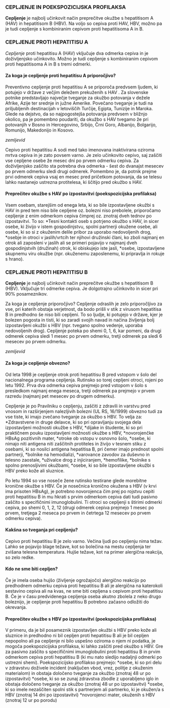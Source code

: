 ### CEPLJENJE IN POEKSPOZICIJSKA PROFILAKSA

**Cepljenje** je najbolj učinkovit način preprečitve okužbe s hepatitisom A (HAV) in hepatitisom B (HBV). Na voljo so cepiva proti HAV, HBV, možno pa je tudi cepljenje s kombiniranim cepivom proti hepatitisoma  A in B. 

### CEPLJENJE PROTI HEPATITISU A <div id="hep-a"></div>

*Cepljenje* proti hepatitisu A (HAV) vključuje dva odmerka cepiva in je doživljenjsko učinkovito. Možno je tudi cepljenje s kombiniranim cepivom proti hepatitisoma  A in B s tremi odmerki.  

#### Za koga je cepljenje proti hepatitisu A priporočjivo?
Preventivno cepljenje proti hepatitisu A se priporoča predvsem ljudem, ki potujejo v države z večjim deležem prekuženih s HAV . Za slovenske potnike predstavljajo največje tveganje za okužbo potovanja v dežele Afrike, Azije ter srednje in južne Amerike. Povečano tveganje je tudi na priljubljenih destinacijah v letoviščih Turčije, Egipta, Tunizije in Maroka. Glede na dejstvo, da so najpogostejša potovanja predvsem v bližnjo okolico, pa je pomembno poudariti, da okužbo s HAV tvegamo že pri potovanjih v Bosno in Hercegovino, Srbijo, Črni Goro, Albanijo, Bolgarijo, Romunijo, Makedonijo in Kosovo.

*zemljevid*

Cepivo proti hepatitisu A sodi med tako imenovana inaktivirana oziroma mrtva cepiva in je zato povsem varno. Je zelo učinkovito cepivo, saj zaščiti vse cepljene osebe že mesec dni po prvem odmerku cepiva.  Za doživljenjsko zaščito sta potrebna dva odmerka - šest do dvanajst mesecev po prvem odmerku sledi drugi odmerek. Pomembno je, da potnik prejme prvi odmerek cepiva vsaj en mesec pred pričetkom potovanja, da se telesu lahko nastanejo ustrezna protitelesa, ki ščitijo pred okužbo s HAV.

#### Preprečitev okužbe s HAV po izpostavitvi (poekspozicijska profilaksa)
Vsem osebam, starejšim od enega leta, ki so bile izpostavljene okužbi s HAV in pred tem niso bile cepljene oz. bolezni niso prebolele, priporočamo cepljenje z enim odmerkom cepiva čimprej oz. znotraj dveh tednov po izpostavitvi. To so:
*Tesni kontakti oseb s potrjeno okužbo s HAV, in sicer osebe, ki živijo v istem gospodinjstvu, spolni partnerji okužene osebe, ali osebe, ki so si z okuženim delile pribor za uporabo nedovoljenih drog,
*osebje in otroci v jaslih/vrtcih ter njihovi družinski člani, ko zboli najmanj en otrok ali zaposleni v jaslih ali se primeri pojavijo v najmanj dveh gospodinjstvih (družinah) otrok, ki obiskujejo iste jasli,
*osebe, izpostavljene skupnemu viru okužbe (npr. okuženemu zaposlenemu, ki pripravlja in rokuje s hrano).


### CEPLJENJE PROTI HEPATITISU B <div id="hep-b"></div>

**Cepljenje** je najbolj učinkovit način preprečitve okužbe s hepatitisom B (HBV). Vključuje tri odmerke cepiva. Je dolgotrajno učinkovito in sicer pri 90% posameznikov.

Za koga je cepljenje priporočjivo?
Cepljenje odraslih je zelo priporočljivo za vse, pri katerih obstaja verjetnost, da bodo prišli v stik z virusom hepatitisa B in predhodno še niso bili cepljeni. To so ljudje, ki potujejo v države, kjer je bolezen pogosta in tisti, ki so zaradi svojih navad in načina življenja bolj izpostavljeni okužbi s HBV (npr. tvegano spolno vedenje, uporaba nedovoljenih drog). Cepljenje poteka po shemi 0, 1, 6, kar pomeni,  da drugi odmerek cepiva sledi 1 mesec po prvem odmerku, tretji odmerek pa sledi 6 mesecev po prvem odmerku.

*zemljevid*

#### Za koga je cepljenje obvezno?
Od leta 1998 je cepljenje otrok proti hepatitisu B pred vstopom v šolo del nacionalnega programa cepljenja. Rutinsko so torej cepljeni otroci, rojeni po letu 1992. Prva dva odmerka cepiva prejmejo pred vstopom v šolo s presledkom najmanj enega meseca,  tretji odmerek pa prejmejo v prvem razredu (najmanj pet mesecev po drugem odmerku). 

Cepljenje je po Pravilniku o cepljenju, zaščiti z zdravili in varstvu pred vnosom in razširjenjem nalezljivih bolezni (UL RS, 16/1999) obvezno tudi za vse tiste, ki imajo zvečano tveganje za okužbo  s HBV. To velja za: 
*Zdravstvene in druge delavce, ki so pri opravljanju svojega dela izpostavljeni možnosti okužbe s HBV,
*dijake in študente, ki so pri praktičnem pouku izpostavljeni možnosti okužbe s HBV,
*novorojenčke HBsAg pozitivnih mater,
*otroke ob vstopu v osnovno šolo,
*osebe, ki nimajo niti antigena niti zaščitnih protiteles in živijo v tesnem stiku z osebami, ki so nosilci antigena hepatitisa B, pri čemer imajo prednost spolni partnerji,
*bolnike na hemodializi,
*varovance zavodov za duševno in telesno zaostale, 
*uživalce drog z injiciranjem, 
*hemofilike,
*bolnike s spolno prenosljivimi okužbami,
*osebe, ki so bile izpostavljene okužbi s HBV preko kože ali sluznice.

Po letu 1994 so vse noseče žene rutinsko testirane glede morebitne kronične okužbe s HBV. Če je nosečnica kronično okužena s HBV (v krvi ima prisoten HBsAg), je potrebno novorojenca čim prej po rojstvu cepiti proti hepatitisu B in mu hkrati s prvim odmerkom cepiva dati tudi pasivno zaščito s specifičnimi imunoglobulini. Ti otroci so cepljenji s štirimi odmerki cepiva, po shemi 0, 1, 2, 12 (drugi odmerek cepiva prejmejo 1 mesec po prvem, tretjega 2 meseca po prvem in četrtega 12 mesecev po prvem odmerku cepiva).

#### Kakšna so tveganja pri cepljenju?
Cepivo proti hepatitisu B je zelo varno. Večina ljudi po cepljenju nima težav. Lahko se pojavijo blage težave, kot so bolečina na mestu cepljenja ter zvišana telesna temperatura. Hujše težave, kot na primer alergična reakcija, so zelo redke.

#### Kdo ne sme biti cepljen?
Če je imela oseba hujšo (življenje ogrožajočo) alergično reakcijo po predhodnem odmerku cepiva proti hepatitisu B ali je alergična na katerokoli sestavino cepiva ali na kvas, ne sme biti cepljena s cepivom proti hepatitisu B.
Če je v času predvidenega cepljenja oseba akutno zbolela z neko drugo boleznijo, je cepljenje proti hepatitisu B potrebno začasno odložiti do okrevanja.

#### Preprečitev okužbe s HBV po izpostavitvi (poekspozicijska profilaksa)
V primeru, da je bil posameznik izpostavljen okužbi s HBV preko kože ali sluznice in predhodno ni bil cepljen proti hepatitisu B ali je bil cepljen nepopolno ali pa cepljenje ni bilo uspešno oziroma o njem ni podatka, je mogoča poekspozicijska profilaksa, ki lahko zaščiti pred okužbo s HBV. Gre za pasivno zaščito s specifičnimi imunoglobulini proti hepatitisu B in prvim odmerkom cepiva proti hepatitisu B (ki mu nato sledijo nadaljnji odmerki po ustrezni shemi). 
Poekspozicijsko profilakso prejmejo:
*osebe, ki so pri delu v zdravstvu doživele incident (naključen vbod, vrez, politje z okuženim materialom) in obstaja določeno tveganje za okužbo (znotraj 48 ur po izpostavitvi)
*osebe, ki so se zunaj zdravstva zbodle z uporabljeno iglo in obstaja določeno tveganje za okužbo (znotraj 48 ur po izpostavitvi)
*osebe, ki so imele nezaščiten spolni stik s partnerjem ali partnerko, ki je okužen/a s HBV (znotraj 14 dni po izpostavitvi)
*novorojenci mater, okuženih s HBV (znotraj 12 ur po porodu)

